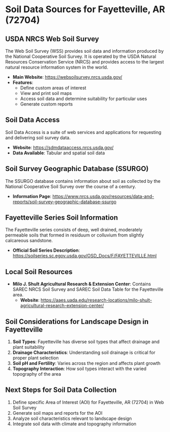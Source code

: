# Soil Data Sources for Fayetteville, AR (72704)

## USDA NRCS Web Soil Survey
The Web Soil Survey (WSS) provides soil data and information produced by the National Cooperative Soil Survey. It is operated by the USDA Natural Resources Conservation Service (NRCS) and provides access to the largest natural resource information system in the world.

- **Main Website**: https://websoilsurvey.nrcs.usda.gov/
- **Features**:
  - Define custom areas of interest
  - View and print soil maps
  - Access soil data and determine suitability for particular uses
  - Generate custom reports

## Soil Data Access
Soil Data Access is a suite of web services and applications for requesting and delivering soil survey data.

- **Website**: https://sdmdataaccess.nrcs.usda.gov/
- **Data Available**: Tabular and spatial soil data

## Soil Survey Geographic Database (SSURGO)
The SSURGO database contains information about soil as collected by the National Cooperative Soil Survey over the course of a century.

- **Information Page**: https://www.nrcs.usda.gov/resources/data-and-reports/soil-survey-geographic-database-ssurgo

## Fayetteville Series Soil Information
The Fayetteville series consists of deep, well drained, moderately permeable soils that formed in residuum or colluvium from slightly calcareous sandstone.

- **Official Soil Series Description**: https://soilseries.sc.egov.usda.gov/OSD_Docs/F/FAYETTEVILLE.html

## Local Soil Resources
- **Milo J. Shult Agricultural Research & Extension Center**: Contains SAREC NRCS Soil Survey and SAREC Soil Data Table for the Fayetteville area.
  - **Website**: https://aaes.uada.edu/research-locations/milo-shult-agricultural-research-extension-center/

## Soil Considerations for Landscape Design in Fayetteville

1. **Soil Types**: Fayetteville has diverse soil types that affect drainage and plant suitability
2. **Drainage Characteristics**: Understanding soil drainage is critical for proper plant selection
3. **Soil pH and Fertility**: Varies across the region and affects plant growth
4. **Topography Interaction**: How soil types interact with the varied topography of the area

## Next Steps for Soil Data Collection

1. Define specific Area of Interest (AOI) for Fayetteville, AR (72704) in Web Soil Survey
2. Generate soil maps and reports for the AOI
3. Analyze soil characteristics relevant to landscape design
4. Integrate soil data with climate and topography information
